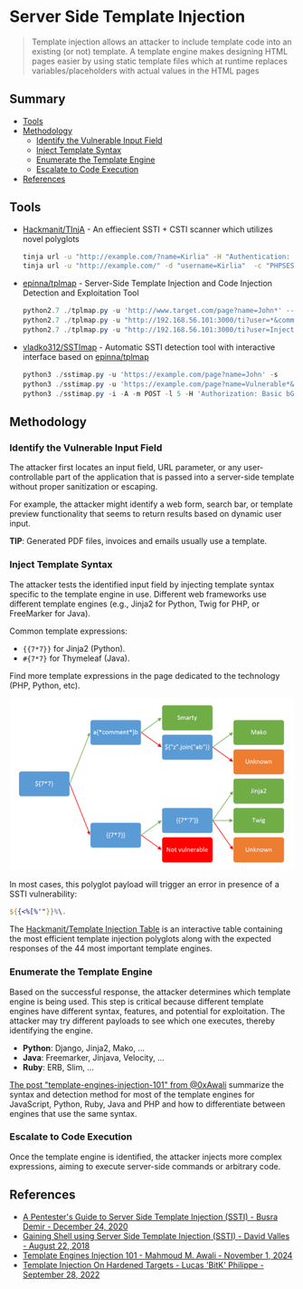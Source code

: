 # Server Side Template Injection

> Template injection allows an attacker to include template code into an existing (or not) template. A template engine makes designing HTML pages easier by using static template files which at runtime replaces variables/placeholders with actual values in the HTML pages

## Summary

- [Tools](#tools)
- [Methodology](#methodology)
    - [Identify the Vulnerable Input Field](#identify-the-vulnerable-input-field)
    - [Inject Template Syntax](#inject-template-syntax)
    - [Enumerate the Template Engine](#enumerate-the-template-engine)
    - [Escalate to Code Execution](#escalate-to-code-execution)
- [References](#references)


## Tools

* [Hackmanit/TInjA](https://github.com/Hackmanit/TInjA) - An effiecient SSTI + CSTI scanner which utilizes novel polyglots
  ```bash
  tinja url -u "http://example.com/?name=Kirlia" -H "Authentication: Bearer ey..."
  tinja url -u "http://example.com/" -d "username=Kirlia"  -c "PHPSESSID=ABC123..."
  ```

* [epinna/tplmap](https://github.com/epinna/tplmap) - Server-Side Template Injection and Code Injection Detection and Exploitation Tool
  ```powershell
  python2.7 ./tplmap.py -u 'http://www.target.com/page?name=John*' --os-shell
  python2.7 ./tplmap.py -u "http://192.168.56.101:3000/ti?user=*&comment=supercomment&link"
  python2.7 ./tplmap.py -u "http://192.168.56.101:3000/ti?user=InjectHere*&comment=A&link" --level 5 -e jade
  ```

* [vladko312/SSTImap](https://github.com/vladko312/SSTImap) - Automatic SSTI detection tool with interactive interface based on [epinna/tplmap](https://github.com/epinna/tplmap)
  ```powershell
  python3 ./sstimap.py -u 'https://example.com/page?name=John' -s
  python3 ./sstimap.py -u 'https://example.com/page?name=Vulnerable*&message=My_message' -l 5 -e jade
  python3 ./sstimap.py -i -A -m POST -l 5 -H 'Authorization: Basic bG9naW46c2VjcmV0X3Bhc3N3b3Jk'
  ```


## Methodology

### Identify the Vulnerable Input Field

The attacker first locates an input field, URL parameter, or any user-controllable part of the application that is passed into a server-side template without proper sanitization or escaping. 

For example, the attacker might identify a web form, search bar, or template preview functionality that seems to return results based on dynamic user input.

**TIP**: Generated PDF files, invoices and emails usually use a template. 


### Inject Template Syntax

The attacker tests the identified input field by injecting template syntax specific to the template engine in use. Different web frameworks use different template engines (e.g., Jinja2 for Python, Twig for PHP, or FreeMarker for Java). 

Common template expressions:

* `{{7*7}}` for Jinja2 (Python).
* `#{7*7}` for Thymeleaf (Java).

Find more template expressions in the page dedicated to the technology (PHP, Python, etc).

![SSTI cheatsheet workflow](https://github.com/swisskyrepo/PayloadsAllTheThings/blob/master/Server%20Side%20Template%20Injection/Images/serverside.png?raw=true)

In most cases, this polyglot payload will trigger an error in presence of a SSTI vulnerability:

```ps1
${{<%[%'"}}%\.
```

The [Hackmanit/Template Injection Table](https://github.com/Hackmanit/template-injection-table) is an interactive table containing the most efficient template injection polyglots along with the expected responses of the 44 most important template engines.


### Enumerate the Template Engine

Based on the successful response, the attacker determines which template engine is being used. This step is critical because different template engines have different syntax, features, and potential for exploitation. The attacker may try different payloads to see which one executes, thereby identifying the engine.

* **Python**: Django, Jinja2, Mako, ...
* **Java**: Freemarker, Jinjava, Velocity, ...
* **Ruby**: ERB, Slim, ...

[The post "template-engines-injection-101" from @0xAwali](https://medium.com/@0xAwali/template-engines-injection-101-4f2fe59e5756) summarize the syntax and detection method for most of the template engines for JavaScript, Python, Ruby, Java and PHP and how to differentiate between engines that use the same syntax.


### Escalate to Code Execution

Once the template engine is identified, the attacker injects more complex expressions, aiming to execute server-side commands or arbitrary code. 


## References

- [A Pentester's Guide to Server Side Template Injection (SSTI) - Busra Demir - December 24, 2020](https://www.cobalt.io/blog/a-pentesters-guide-to-server-side-template-injection-ssti)
- [Gaining Shell using Server Side Template Injection (SSTI) - David Valles - August 22, 2018](https://medium.com/@david.valles/gaining-shell-using-server-side-template-injection-ssti-81e29bb8e0f9)
- [Template Engines Injection 101 - Mahmoud M. Awali - November 1, 2024](https://medium.com/@0xAwali/template-engines-injection-101-4f2fe59e5756)
- [Template Injection On Hardened Targets - Lucas 'BitK' Philippe - September 28, 2022](https://youtu.be/M0b_KA0OMFw)